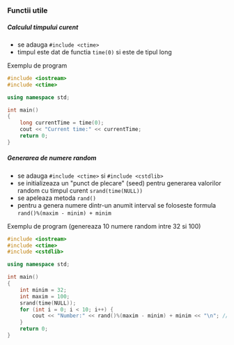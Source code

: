 ### Functii utile

##### Calculul timpului curent
- se adauga `#include <ctime>`
- timpul este dat de functia `time(0)` si este de tipul long

Exemplu de program
```cpp
#include <iostream>
#include <ctime>

using namespace std;

int main()
{
    long currentTime = time(0);
    cout << "Current time:" << currentTime;
    return 0;
}
```

##### Generarea de numere random
- se adauga `#include <ctime>` si `#include <cstdlib>`
- se initializeaza un "punct de plecare" (seed) pentru generarea valorilor random cu timpul curent `srand(time(NULL))`
- se apeleaza metoda `rand()`
- pentru a genera numere dintr-un anumit interval se foloseste formula `rand()%(maxim - minim) + minim`

Exemplu de program (genereaza 10 numere random intre 32 si 100)
```cpp
#include <iostream>
#include <ctime>
#include <cstdlib>

using namespace std;

int main()
{
    int minim = 32;
    int maxim = 100;
    srand(time(NULL));
    for (int i = 0; i < 10; i++) {
        cout << "Number:" << rand()%(maxim - minim) + minim << "\n"; // numere intre 32 si 100
    }
    return 0;
}
```
